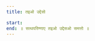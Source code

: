 ```yaml
---
title: तइओ उद्देसो

start: 
end: ॥ सत्थपरिण्णाए तइओ उद्देसओ समत्तो ॥ 
---
```


<!-- 
## 1 

### en
(Thus I say): He who acts rightly, who does pious work, who practises no deceit, is called houseless. (1) 

## 2


जिस श्रद्धा से (निष्ठा/वैराग्य भाव से) संयम-पथ पर कदम बढ़ाया है, उसी श्रद्धा से संयम का पालन करें। 

One should, conquering the world, persevere in that (vigour of) faith which one had on the entrance in the order; the heroes (of faith), humbly bent, (should retain their belief in) the illustrious road (to final liberation) and in the world (of water-bodies); having rightly comprehended them through the instruction (of Mahâvîra), (they should retain) that which causes no danger (i.e. self-control). Thus I say. (2) 

## २२. 


A man should not (himself) deny the world of (water-bodies), nor should he deny the self. He who denies the world (of water-bodies), denies the self; and he who denies the self, denies the world of (water-bodies). (3)

## २३. 


See! there are men who control themselves; others pretend only to be houseless; for one destroys this (water-body) by bad, injurious doings, and many other beings, besides, which he hurts by means of water, through his doing acts relating to water. (4)

## २४. 


About this the Revered One has taught the truth: for the sake of the splendour, honour, and glory of this life, for the sake of birth, death, and final liberation, for the removal of pain, man acts sinfully towards water, or causes others to act so, or allows others to act so. (5) 

## २५. 


This deprives him of happiness and perfect wisdom. About this he is informed when he has understood and heard from the Revered One, or from the monks, the faith to be coveted. There are some who, of a truth, know this (i.e. injuring) to be the bondage, the delusion, the death, the hell. For this a man is longing when he destroys this (water-body) by bad and injurious doings, and many other beings, besides, which he hurts by means of water, through his doing acts relating to water. Thus I say. (6)

## २६. 


There are beings living in water, many lives; of a truth, to the monks water has been declared to be living matter. See! considering the injuries (done to water-bodies), those acts (which are injuries, but must be done before the use of water, eg. straining) have been distinctly declared. Moreover he (who uses water which is not strained) takes away what has not been given (i.e. the bodies of water-lives). (A Bauddha will object): 'We have permission, we have permission to drink it, or (to take it) for toilet purposes.' Thus they destroy by various injuries (the water-bodies). But in this their doctrine is of no authority. 
He who injures these (water-bodies) does not comprehend and renounce the sinful acts; he who does not injure these, comprehends and renounces the sinful acts. (7) 

## २७. 


## २९ 

Knowing them, a wise man should not act sinfully towards water, nor cause others to act so, nor allow others to act so. 

He who knows these causes of sin relating to water, is called a reward-knowing sage. Thus I say. (8)

Third Lesson concludes.
 -->
